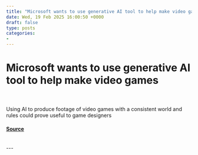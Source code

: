 ```yaml
---
title: "Microsoft wants to use generative AI tool to help make video games"
date: Wed, 19 Feb 2025 16:00:50 +0000
draft: false
type: posts
categories: 
- 
---
```

# Microsoft wants to use generative AI tool to help make video games

<br/>

<br/>
Using AI to produce footage of video games with a consistent world and rules could prove useful to game designers

#### [Source](https://www.newscientist.com/article/2469180-microsoft-wants-to-use-generative-ai-tool-to-help-make-video-games/?utm_campaign=RSS%7CNSNS&utm_source=NSNS&utm_medium=RSS&utm_content=technology)

<br/>
---
